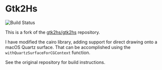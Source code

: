 # Gtk2Hs

![Build Status](https://github.com/gbrsales/gtk2hs/actions/workflows/build.yaml/badge.svg)

This is a fork of the [gtk2hs/gtk2hs](https://github.com/gtk2hs/gtk2hs)
repository.

I have modified the cairo library, adding support for direct drawing onto a
macOS Quartz surface. That can be accomplished using the
`withQuartzSurfaceForCGContext` function.

See the original repository for build instructions.
